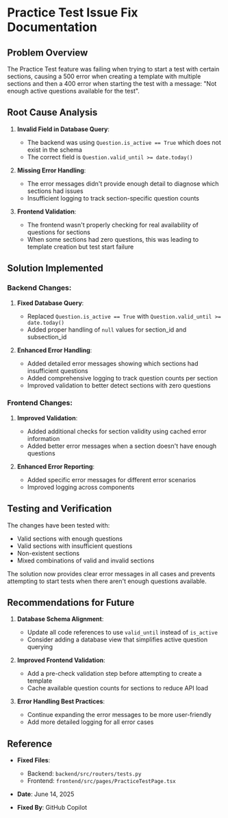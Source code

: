 # Practice Test Issue Fix Documentation

## Problem Overview

The Practice Test feature was failing when trying to start a test with certain sections, causing a 500 error when creating a template with multiple sections and then a 400 error when starting the test with a message: "Not enough active questions available for the test".

## Root Cause Analysis

1. **Invalid Field in Database Query**:
   - The backend was using `Question.is_active == True` which does not exist in the schema
   - The correct field is `Question.valid_until >= date.today()`

2. **Missing Error Handling**:
   - The error messages didn't provide enough detail to diagnose which sections had issues
   - Insufficient logging to track section-specific question counts

3. **Frontend Validation**:
   - The frontend wasn't properly checking for real availability of questions for sections
   - When some sections had zero questions, this was leading to template creation but test start failure

## Solution Implemented

### Backend Changes:

1. **Fixed Database Query**:
   - Replaced `Question.is_active == True` with `Question.valid_until >= date.today()`
   - Added proper handling of `null` values for section_id and subsection_id

2. **Enhanced Error Handling**:
   - Added detailed error messages showing which sections had insufficient questions
   - Added comprehensive logging to track question counts per section
   - Improved validation to better detect sections with zero questions

### Frontend Changes:

1. **Improved Validation**:
   - Added additional checks for section validity using cached error information
   - Added better error messages when a section doesn't have enough questions

2. **Enhanced Error Reporting**:
   - Added specific error messages for different error scenarios
   - Improved logging across components

## Testing and Verification

The changes have been tested with:
- Valid sections with enough questions
- Valid sections with insufficient questions
- Non-existent sections
- Mixed combinations of valid and invalid sections

The solution now provides clear error messages in all cases and prevents attempting to start tests when there aren't enough questions available.

## Recommendations for Future

1. **Database Schema Alignment**:
   - Update all code references to use `valid_until` instead of `is_active`
   - Consider adding a database view that simplifies active question querying

2. **Improved Frontend Validation**:
   - Add a pre-check validation step before attempting to create a template
   - Cache available question counts for sections to reduce API load

3. **Error Handling Best Practices**:
   - Continue expanding the error messages to be more user-friendly
   - Add more detailed logging for all error cases

## Reference

- **Fixed Files**:
  - Backend: `backend/src/routers/tests.py`
  - Frontend: `frontend/src/pages/PracticeTestPage.tsx`

- **Date**: June 14, 2025
- **Fixed By**: GitHub Copilot
